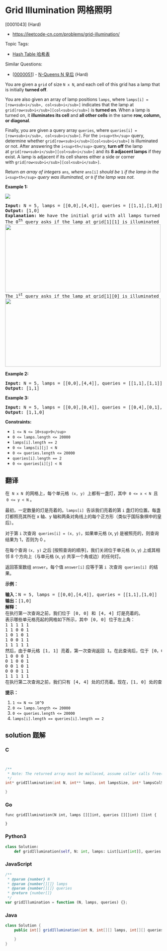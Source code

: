 # Grid Illumination 网格照明

[0001043] (Hard)

- https://leetcode-cn.com/problems/grid-illumination/

Topic Tags:

- [Hash Table 哈希表](https://leetcode-cn.com/tag/hash-table/)

Similar Questions:

- [[0000051](https://leetcode-cn.com/problems/n-queens/)] - [N-Queens N 皇后](./0000051.n-queens.md) (Hard)

You are given a `grid` of size `N x N`, and each cell of this grid has a lamp that is initially **turned off**.

You are also given an array of lamp positions `lamps`, where `lamps[i] = [row<sub>i</sub>, col<sub>i</sub>]` indicates that the lamp at `grid[row<sub>i</sub>][col<sub>i</sub>]` is **turned on**. When a lamp is turned on, it **illuminates its cell** and **all other cells** in the same **row, column, or diagonal**.

Finally, you are given a query array `queries`, where `queries[i] = [row<sub>i</sub>, col<sub>i</sub>]`. For the `i<sup>th</sup>` query, determine whether `grid[row<sub>i</sub>][col<sub>i</sub>]` is illuminated or not. After answering the `i<sup>th</sup>` query, **turn off** the lamp at `grid[row<sub>i</sub>][col<sub>i</sub>]` and its **8 adjacent lamps** if they exist. A lamp is adjacent if its cell shares either a side or corner with `grid[row<sub>i</sub>][col<sub>i</sub>]`.

Return _an array of integers_ `ans`_,_ _where_ `ans[i]` _should be_ `1` _if the lamp in the_ `i<sup>th</sup>` _query was illuminated, or_ `0` _if the lamp was not._

**Example 1:**

![](https://assets.leetcode.com/uploads/2020/08/19/illu_1.jpg)

<pre><strong>Input:</strong> N = 5, lamps = [[0,0],[4,4]], queries = [[1,1],[1,0]]
<strong>Output:</strong> [1,0]
<strong>Explanation:</strong> We have the initial grid with all lamps turned off. In the above picture we see the grid after turning on the lamp at grid[0][0] then turning on the lamp at grid[4][4].
The 0<sup>th</sup>&nbsp;query asks if the lamp at grid[1][1] is illuminated or not (the blue square). It is illuminated, so set ans[0] = 1. Then, we turn off all lamps in the red square.
<img alt="" src="https://assets.leetcode.com/uploads/2020/08/19/illu_step1.jpg" style="width: 500px; height: 218px;">
The 1<sup>st</sup>&nbsp;query asks if the lamp at grid[1][0] is illuminated or not (the blue square). It is not illuminated, so set ans[1] = 1. Then, we turn off all lamps in the red rectangle.
<img alt="" src="https://assets.leetcode.com/uploads/2020/08/19/illu_step2.jpg" style="width: 500px; height: 219px;">
</pre>

**Example 2:**

<pre><strong>Input:</strong> N = 5, lamps = [[0,0],[4,4]], queries = [[1,1],[1,1]]
<strong>Output:</strong> [1,1]
</pre>

**Example 3:**

<pre><strong>Input:</strong> N = 5, lamps = [[0,0],[0,4]], queries = [[0,4],[0,1],[1,4]]
<strong>Output:</strong> [1,1,0]
</pre>

**Constraints:**

- `1 <= N <= 10<sup>9</sup>`
- `0 <= lamps.length <= 20000`
- `lamps[i].length == 2`
- `0 <= lamps[i][j] < N`
- `0 <= queries.length <= 20000`
- `queries[i].length == 2`
- `0 <= queries[i][j] < N`

## 翻译

在  `N x N`  的网格上，每个单元格  `(x, y)`  上都有一盏灯，其中  `0 <= x < N`  且  `0 <= y < N` 。

最初，一定数量的灯是亮着的。`lamps[i]`  告诉我们亮着的第 `i` 盏灯的位置。每盏灯都照亮其所在 x 轴、y 轴和两条对角线上的每个正方形（类似于国际象棋中的皇后）。

对于第 `i` 次查询  `queries[i] = (x, y)`，如果单元格 (x, y) 是被照亮的，则查询结果为 1，否则为 0 。

在每个查询 `(x, y)` 之后 \[按照查询的顺序\]，我们关闭位于单元格 (x, y) 上或其相邻 8 个方向上（与单元格 (x, y) 共享一个角或边）的任何灯。

返回答案数组 `answer`。每个值 `answer[i]` 应等于第 `i`  次查询  `queries[i]`  的结果。

**示例：**

<pre><strong>输入：</strong>N = 5, lamps = [[0,0],[4,4]], queries = [[1,1],[1,0]]
<strong>输出：</strong>[1,0]
<strong>解释： </strong>
在执行第一次查询之前，我们位于 [0, 0] 和 [4, 4] 灯是亮着的。
表示哪些单元格亮起的网格如下所示，其中 [0, 0] 位于左上角：
1 1 1 1 1
1 1 0 0 1
1 0 1 0 1
1 0 0 1 1
1 1 1 1 1
然后，由于单元格 [1, 1] 亮着，第一次查询返回 1。在此查询后，位于 [0，0] 处的灯将关闭，网格现在如下所示：
1 0 0 0 1
0 1 0 0 1
0 0 1 0 1
0 0 0 1 1
1 1 1 1 1
在执行第二次查询之前，我们只有 [4, 4] 处的灯亮着。现在，[1, 0] 处的查询返回 0，因为该单元格不再亮着。
</pre>

**提示：**

1.  `1 <= N <= 10^9`
2.  `0 <= lamps.length <= 20000`
3.  `0 <= queries.length <= 20000`
4.  `lamps[i].length == queries[i].length == 2`

## solution 题解

### C

```c


/**
 * Note: The returned array must be malloced, assume caller calls free().
 */
int* gridIllumination(int N, int** lamps, int lampsSize, int* lampsColSize, int** queries, int queriesSize, int* queriesColSize, int* returnSize){

}
```

### Go

```golang
func gridIllumination(N int, lamps [][]int, queries [][]int) []int {

}
```

### Python3

```python
class Solution:
    def gridIllumination(self, N: int, lamps: List[List[int]], queries: List[List[int]]) -> List[int]:
```

### JavaScript

```javascript
/**
 * @param {number} N
 * @param {number[][]} lamps
 * @param {number[][]} queries
 * @return {number[]}
 */
var gridIllumination = function (N, lamps, queries) {};
```

### Java

```java
class Solution {
    public int[] gridIllumination(int N, int[][] lamps, int[][] queries) {

    }
}
```
